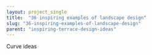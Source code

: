 ```yaml
---
layout: project_single
title:  "36 inspiring examples of landscape design"
slug: "36-inspiring-examples-of-landscape-design"
parent: "inspiring-terrace-design-ideas"
---
```

Curve ideas